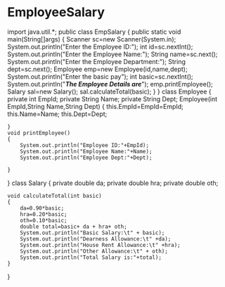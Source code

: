 # EmployeeSalary
import java.util.*;
public class EmpSalary {
    public static void main(String[]args)
    {
        Scanner sc=new Scanner(System.in);
        System.out.println("Enter the Employee ID:");
        int id=sc.nextInt();
        System.out.println("Enter the Employee Name:");
        String name=sc.next();
        System.out.println("Enter the Employee Department:");
        String dept=sc.next();
        Employee emp=new Employee(id,name,dept);
        System.out.println("Enter the basic pay");
        int basic=sc.nextInt();
        System.out.println("*********The Employee Details are*********");
        emp.printEmployee();
         Salary sal=new Salary();
         sal.calculateTotal(basic);
    }
}
class Employee
{
    private int EmpId;
    private String Name;
    private String Dept;
    Employee(int EmpId,String Name,String Dept)
    {
        this.EmpId=EmpId=EmpId;
        this.Name=Name;
        this.Dept=Dept;
        
    }
    void printEmployee()
    {
        System.out.println("Employee ID:"+EmpId);
        System.out.println("Employee Name:"+Name);
        System.out.println("Employee Dept:"+Dept);
        
    }
}
class Salary
{
    private double da;
    private double hra;
    private double oth;
    
    void calculateTotal(int basic)
    {
        da=0.90*basic;
        hra=0.20*basic;
        oth=0.10*basic;
        double total=basic+ da + hra+ oth;
        System.out.println("Basic Salary:\t" + basic);
        System.out.println("Dearness Allowance:\t" +da);
        System.out.println("House Rent Allowance:\t" +hra);
        System.out.println("Other Allowance:\t" + oth);
        System.out.println("Total Salary is:"+total);
    }
}
